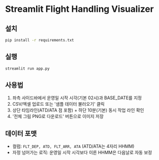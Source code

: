 
# Streamlit Flight Handling Visualizer

## 설치
```bash
pip install -r requirements.txt
```

## 실행
```bash
streamlit run app.py
```

## 사용법
1. 좌측 사이드바에서 운영일 시작 시각(기본 02시)과 BASE_DATE를 지정
2. CSV/엑셀 업로드 또는 '샘플 데이터 불러오기' 클릭
3. 상단 타임라인(ATD/ATA 점 포함) + 하단 10분(기본) 동시 작업 라인 확인
4. '전체 그림 PNG로 다운로드' 버튼으로 이미지 저장

## 데이터 포맷
- 컬럼: `FLT_DEP, ATD, FLT_ARR, ATA` (ATD/ATA는 4자리 HHMM)
- 자정 넘어가는 로직: 운영일 시작 시각보다 이른 HHMM은 다음날로 자동 보정
